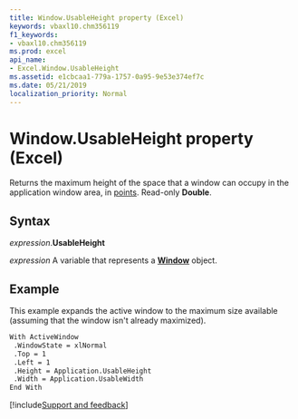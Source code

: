 ```yaml
---
title: Window.UsableHeight property (Excel)
keywords: vbaxl10.chm356119
f1_keywords:
- vbaxl10.chm356119
ms.prod: excel
api_name:
- Excel.Window.UsableHeight
ms.assetid: e1cbcaa1-779a-1757-0a95-9e53e374ef7c
ms.date: 05/21/2019
localization_priority: Normal
---
```



# Window.UsableHeight property (Excel)

Returns the maximum height of the space that a window can occupy in the application window area, in [points](../language/glossary/vbe-glossary.md#point). Read-only **Double**.


## Syntax

_expression_.**UsableHeight**

_expression_ A variable that represents a **[Window](Excel.Window.md)** object.


## Example

This example expands the active window to the maximum size available (assuming that the window isn't already maximized).

```vb
With ActiveWindow 
 .WindowState = xlNormal 
 .Top = 1 
 .Left = 1 
 .Height = Application.UsableHeight 
 .Width = Application.UsableWidth 
End With
```



[!include[Support and feedback](~/includes/feedback-boilerplate.md)]